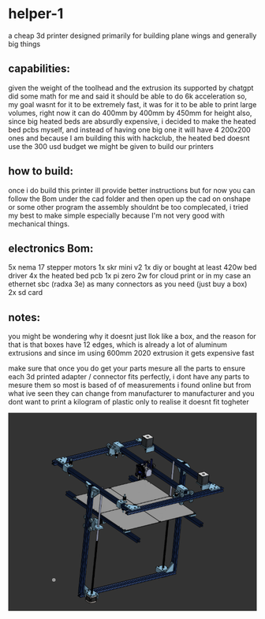 # helper-1
a cheap 3d printer designed primarily for building plane wings and generally big things

## capabilities:
given the weight of the toolhead and the extrusion its supported by chatgpt did some math for me and said it should be able to do 6k acceleration so, my goal wasnt for it to be extremely fast, it was for it to be able to print large volumes, right now it can do 400mm by 400mm by 450mm for height
also, since big heated beds are absurdly expensive, i decided to make the heated bed pcbs myself,
and instead of having one big one it will have 4 200x200 ones and because I am building this with hackclub, the heated bed doesnt use the 300 usd budget we might be given to build our printers


## how to build:
once i do build this printer ill provide better instructions but for now
you can follow the Bom under the cad folder and then open up the cad on onshape or some other program
the assembly shouldnt be too complecated, i tried my best to make simple especially because I'm not very good with mechanical things.

## electronics Bom:
5x nema 17 stepper motors
1x skr mini v2
1x diy or bought at least 420w bed driver
4x the heated bed pcb 
1x pi zero 2w for cloud print or in my case an ethernet sbc (radxa 3e)
as many connectors as you need (just buy a box)
2x sd card

## notes:
you might be wondering why it doesnt just llok like a box, and the reason for that is that boxes have 12 edges, which is already a lot of aluminum extrusions and since im using 600mm 2020 extrusion it gets expensive fast


make sure that once you do get your parts mesure all the parts to ensure each 3d printed adapter / connector fits perfectly, i dont have any parts to mesure them so most is based of of measurements i found online but from what ive seen they can change from manufacturer to manufacturer and you dont want to print a kilogram of plastic only to realise it doesnt fit togheter


![img](image.png)